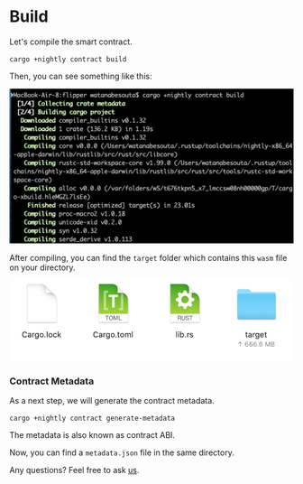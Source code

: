 # Build

Let's compile the smart contract.

```text
cargo +nightly contract build
```

Then, you can see something like this: 

![](../../../.gitbook/assets/sukurnshotto-2020-06-21-103323png.png)

After compiling, you can find the `target` folder which contains  this  `wasm` file on your directory.

![](../../../.gitbook/assets/sukurnshotto-2020-06-21-103443png.png)

### Contract Metadata

As a next step,  we will generate the contract metadata.

```text
cargo +nightly contract generate-metadata
```

The metadata is also known as contract ABI.

 Now, you can find a `metadata.json` file in the same directory.

Any questions? Feel free to ask [us](https://discord.gg/kH3Njpr).

